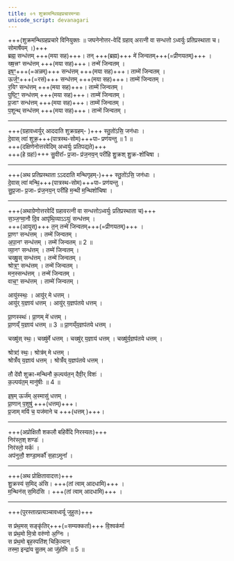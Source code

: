 ```yaml
---
title: ०१ शुक्रामन्थिग्रहप्रचारमन्त्राः
unicode_script: devanagari
---
```


+++(शुक्रमन्थिग्रहप्रचारे विनियुक्तः ॥ जघनेनोत्तर-वेदिं ग्रहाव् अरत्नी वा सन्धत्तो ऽध्वर्युः प्रतिप्रस्थाता च। सोमार्षेयम् ।)+++  
ब्रह्म॒ सन्ध॑त्तम् +++(मया सह)+++। तन् +++(ब्रह्म)+++ मे॑ जिन्वतम्+++(=प्रीणयतम्)+++ ।  
ख्ष॒त्त्रꣳ सन्ध॑त्तम् +++(मया सह)+++। तन्मे॑ जिन्वतम् ।  
इष॒ꣳ॒+++(=अन्नम्)+++ सन्ध॑त्तम् +++(मया सह)+++। ताम्मे॑ जिन्वतम् ।  
ऊर्ज॒ꣳ॒+++(=रसं)+++ सन्ध॑त्तम् +++(मया सह)+++। ताम्मे॑ जिन्वतम् ।  
र॒यिꣳ सन्ध॑त्तम् +++(मया सह)+++। ताम्मे॑ जिन्वतम् ।  
पुष्टि॒ꣳ॒ सन्ध॑त्तम् +++(मया सह)+++। ताम्मे॑ जिन्वतम् ।  
प्र॒जाꣳ सन्ध॑त्तम् +++(मया सह)+++। ताम्मे॑ जिन्वतम् ।  
प॒शून्थ् सन्ध॑त्तम् +++(मया सह)+++। तान्मे॑ जिन्वतम् ।  

__________
+++(ग्रहावध्वर्युर् आददाति शुक्रग्रहम्- )+++  स्तु॒तो॑ऽसि॒ जन॑धाः ।  
दे॒वास् त्वा॑ शुक्र॒+++(पात्रस्थ-सोम)+++पाᳶ प्रण॑यन्तु ॥ 1 ॥  
+++(दक्षिणेनोत्तरवेदिम् अध्वर्युः प्रतिपद्यते)+++  
+++(हे ग्रह!)+++ सु॒वीरा᳚ᳶ प्र॒जाᳶ प्र॑ज॒नय॒न् परी॑हि शु॒क्रश् शु॒क्र-शो॑चिषा ।  
__________
+++(अथ प्रतिप्रस्थाता ऽऽददाति मन्थिगृहम्-)+++ स्तु॒तो॑ऽसि॒ जन॑धाः ।  
दे॒वास् त्वा॑ मन्थि॒+++(पात्रस्थ-सोम)+++पाᳶ प्रण॑यन्तु ।  
सु॒प्र॒जाᳶ प्र॒जाᳶ प्र॑ज॒नय॒न् परी॑हि म॒न्थी म॒न्थिशो॑चिषा ।  

__________
+++(अथाग्रेणोत्तरवेदिं ग्रहावरत्नी वा सन्धत्तोऽध्वर्युः प्रतिप्रस्थाता च)+++  
स॒ञ्ज॒ग्मा॒नौ दि॒व आपृ॑थि॒व्याऽऽयुः॑ सन्ध॑त्तम्  ।   
+++(आयुस्)+++ त॒न् तन्मे॑ जिन्वतम्+++(=प्रीणयतम्)+++ ।  
प्रा॒णꣳ सन्ध॑त्तम्  । तम्मे॑ जिन्वतम् ।  
अ॒पा॒नꣳ सन्ध॑त्तम्  । तम्मे॑ जिन्वतम् ॥ 2 ॥  
व्या॒नꣳ सन्ध॑त्तम्  । तम्मे॑ जिन्वतम् ।  
चख्षु॒स् सन्ध॑त्तम्  । तन्मे॑ जिन्वतम् ।  
श्रोत्र॒ꣳ॒ सन्ध॑त्तम्  । तन्मे॑ जिन्वतम् ।  
मन॒स्सन्ध॑त्तम्  । तन्मे॑ जिन्वतम् ।  
वाच॒ꣳ॒ सन्ध॑त्तम्  । ताम्मे॑ जिन्वतम् ।

आयु॑स्स्थः॒ । आयु॑र् मे धत्तम् ।  
आयु॑र् य॒ज्ञाय॑ धत्तम् । आयु॑र् य॒ज्ञप॑तये धत्तम् ।  

प्रा॒णस्स्थः॑। प्रा॒णम् मे॑ धत्तम् ।  
प्रा॒णय्ँ य॒ज्ञाय॑ धत्तम् ॥ 3 ॥ प्रा॒णय्ँय॒ज्ञप॑तये धत्तम् ।  

चख्षु॑स् स्थः॒। चख्षु॑र्मे धत्तम् । 
चख्षु॑र् य॒ज्ञाय॑ धत्तम् । चख्षु॑र्य॒ज्ञप॑तये धत्तम् ।  

श्रोत्रꣵ॑ स्थः॒। श्रोत्र॑म् मे धत्तम् ।  
श्रोत्रँ॑य् य॒ज्ञाय॑ धत्तम् । श्रोत्रँ॑य् य॒ज्ञप॑तये धत्तम् ।  

तौ दे॑वौ शुक्रा-मन्थिनौ क॒ल्पय॑त॒न् दैवी॒र् विशः॑ ।  
क॒ल्पय॑त॒म् मानु॑षीः ॥ 4 ॥  

इष॒म् ऊर्ज॑म् अ॒स्मासु॑ धत्तम् ।  
प्रा॒णान् प॒शुषु॑ +++(धत्तम्)+++।  
प्र॒जाम् मयि॑ च॒ यज॑माने च +++(धत्तम् )+++।  

____________
+++(अप्रोक्षितौ शकलौ बहिर्वेदि निरस्यतः)+++  
निर॑स्त॒श् शण्डः॑ ।  
निर॑स्तो॒ मर्कः॑ ।  
अप॑नुत्तौ॒ शण्डा॒मर्कौ॑ स॒हाऽमुना᳚ ।  

____________
+++(अथ प्रोक्षितावादत्तः)+++  
शु॒क्रस्य॑ स॒मिद् अ॑सि।  +++(तां त्वाम् आदधामि)+++ ।  
म॒न्थिन॑स् स॒मिद॑सि ।  +++(तां त्वाम् आदधामि)+++ ।  

____________
+++(पुरस्तात्प्रत्यञ्चावध्वर्यू जुहुतः)+++  

स प्र॑थ॒मस् सङ्कृ॑तिर्+++(=सम्यक्कर्ता)+++ वि॒श्वक॑र्मा  
स प्र॑थ॒मो मि॒त्रो वरु॑णो अ॒ग्निः ।  
स प्र॑थ॒मो बृह॒स्पति॑श् चिकि॒त्वान्  
तस्मा॒ इन्द्रा॑य सु॒तम् आ जु॑होमि ॥ 5 ॥  
